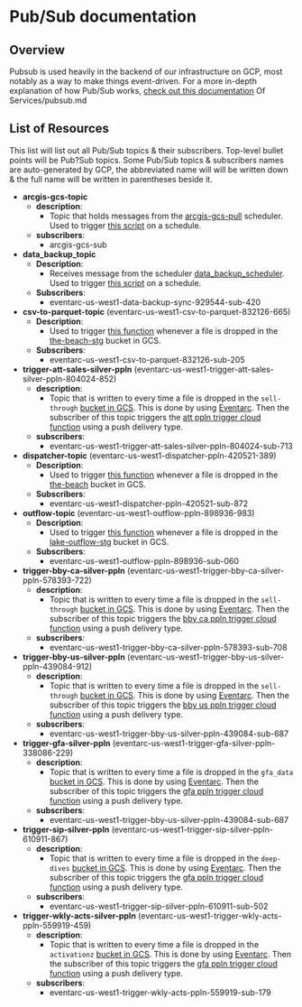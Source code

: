 # Pub/Sub documentation

## Overview

Pubsub is used heavily in the backend of our infrastructure on GCP, most notably as a way to make things event-driven. For a more in-depth explanation of how Pub/Sub works, [check out this documentation](https://github.com/CarrierOps/1P-Wiki/blob/main/ByteSizedLearning/Description%20Of%20Services/pubsub.md) Of Services/pubsub.md

## List of Resources

This list will list out all Pub/Sub topics & their subscribers. Top-level bullet points will be Pub?Sub topics. Some Pub/Sub topics & subscribers names are auto-generated by GCP, the abbreviated name will will be written down & the full name will be written in parentheses beside it.

- **arcgis-gcs-topic**
  - **description**:
    - Topic that holds messages from the [arcgis-gcs-pull](https://github.com/CarrierOps/1P-Wiki/blob/main/DocuMentor/gcp/Scheduler/scheduler.md) scheduler. Used to trigger [this script]('') on a schedule.
  - **subscribers**:
    - arcgis-gcs-sub
- **data_backup_topic**
  - **Description**:
    - Receives message from the scheduler [data_backup_scheduler](https://github.com/CarrierOps/1P-Wiki/blob/main/DocuMentor/gcp/Scheduler/scheduler.md). Used to trigger [this script](https://github.com/CarrierOps/1P-Wiki/blob/main/DocuMentor/gcp/Cloud-Function/data-backup-sync.md) on a schedule.
  - **Subscribers**:
    - eventarc-us-west1-data-backup-sync-929544-sub-420
- **csv-to-parquet-topic** (eventarc-us-west1-csv-to-parquet-832126-665)
  - **Description**:
    - Used to trigger [this function](https://github.com/CarrierOps/1P-Wiki/blob/main/DocuMentor/gcp/Cloud-Function/csv-to-parquet.md) whenever a file is dropped in the [the-beach-stg](https://github.com/CarrierOps/1P-Wiki/blob/main/DocuMentor/gcp/GCS/bucket_description.md) bucket in GCS.
  - **Subscribers**:
    - eventarc-us-west1-csv-to-parquet-832126-sub-205
- **trigger-att-sales-silver-ppln** (eventarc-us-west1-trigger-att-sales-silver-ppln-804024-852)
  - **description**:
    - Topic that is written to every time a file is dropped in the `sell-through` [bucket in GCS]('https://github.com/CarrierOps/1P-Wiki/blob/main/DocuMentor/gcp/GCS/gcs.md'). This is done by using [Eventarc](https://github.com/CarrierOps/1P-Wiki/blob/main/ByteSizedLearning/Description%20Of%20Services/Eventarc.md). Then the subscriber of this topic triggers the [att ppln trigger cloud function](https://github.com/CarrierOps/1P-Wiki/blob/main/DocuMentor/gcp/Cloud-Function/trigger_att_sales_silver_ppln.md) using a push delivery type.
  - **subscribers**:
    - eventarc-us-west1-trigger-att-sales-silver-ppln-804024-sub-713
- **dispatcher-topic** (eventarc-us-west1-dispatcher-ppln-420521-389)
  - **Description**:
    - Used to trigger [this function](https://github.com/CarrierOps/1P-Wiki/blob/main/DocuMentor/gcp/Cloud-Function/dispatcher.md) whenever a file is dropped in the [the-beach](https://github.com/CarrierOps/1P-Wiki/blob/main/DocuMentor/gcp/GCS/bucket_description.md) bucket in GCS.
  - **Subscribers**:
    - eventarc-us-west1-dispatcher-ppln-420521-sub-872
- **outflow-topic** (eventarc-us-west1-outflow-ppln-898936-983)
  - **Description**:
    - Used to trigger [this function](https://github.com/CarrierOps/1P-Wiki/blob/main/DocuMentor/gcp/Cloud-Function/outflow.md) whenever a file is dropped in the [lake-outflow-stg](https://github.com/CarrierOps/1P-Wiki/blob/main/DocuMentor/gcp/GCS/bucket_description.md) bucket in GCS.
  - **Subscribers**:
    - eventarc-us-west1-outflow-ppln-898936-sub-060
- **trigger-bby-ca-silver-ppln** (eventarc-us-west1-trigger-bby-ca-silver-ppln-578393-722)
  - **description**:
    - Topic that is written to every time a file is dropped in the `sell-through` [bucket in GCS]('https://github.com/CarrierOps/1P-Wiki/blob/main/DocuMentor/gcp/GCS/gcs.md'). This is done by using [Eventarc](https://github.com/CarrierOps/1P-Wiki/blob/main/ByteSizedLearning/Description%20Of%20Services/Eventarc.md). Then the subscriber of this topic triggers the [bby ca ppln trigger cloud function](https://github.com/CarrierOps/1P-Wiki/blob/main/DocuMentor/gcp/Cloud-Function/trigger_bby_ca_silver_ppln.md) using a push delivery type.
  - **subscribers**:
    - eventarc-us-west1-trigger-bby-ca-silver-ppln-578393-sub-708
- **trigger-bby-us-silver-ppln** (eventarc-us-west1-trigger-bby-us-silver-ppln-439084-912)
  - **description**:
    - Topic that is written to every time a file is dropped in the `sell-through` [bucket in GCS]('https://github.com/CarrierOps/1P-Wiki/blob/main/DocuMentor/gcp/GCS/gcs.md'). This is done by using [Eventarc](https://github.com/CarrierOps/1P-Wiki/blob/main/ByteSizedLearning/Description%20Of%20Services/Eventarc.md). Then the subscriber of this topic triggers the [bby us ppln trigger cloud function](https://github.com/CarrierOps/1P-Wiki/blob/main/DocuMentor/gcp/Cloud-Function/trigger_bby_us_silver_ppln.md) using a push delivery type.
  - **subscribers**:
    - eventarc-us-west1-trigger-bby-us-silver-ppln-439084-sub-687
- **trigger-gfa-silver-ppln** (eventarc-us-west1-trigger-gfa-silver-ppln-338086-229)
  - **description**:
    - Topic that is written to every time a file is dropped in the `gfa_data` [bucket in GCS]('https://github.com/CarrierOps/1P-Wiki/blob/main/DocuMentor/gcp/GCS/gcs.md'). This is done by using [Eventarc](https://github.com/CarrierOps/1P-Wiki/blob/main/ByteSizedLearning/Description%20Of%20Services/Eventarc.md). Then the subscriber of this topic triggers the [gfa ppln trigger cloud function](https://github.com/CarrierOps/1P-Wiki/blob/main/DocuMentor/gcp/Cloud-Function/trigger_gfa_silver_ppln.md) using a push delivery type.
  - **subscribers**:
    - eventarc-us-west1-trigger-bby-us-silver-ppln-439084-sub-687
- **trigger-sip-silver-ppln** (eventarc-us-west1-trigger-sip-silver-ppln-610911-867)
  - **description**:
    - Topic that is written to every time a file is dropped in the `deep-dives` [bucket in GCS]('https://github.com/CarrierOps/1P-Wiki/blob/main/DocuMentor/gcp/GCS/gcs.md'). This is done by using [Eventarc](https://github.com/CarrierOps/1P-Wiki/blob/main/ByteSizedLearning/Description%20Of%20Services/Eventarc.md). Then the subscriber of this topic triggers the [gfa ppln trigger cloud function](https://github.com/CarrierOps/1P-Wiki/blob/main/DocuMentor/gcp/Cloud-Function/trigger_sip_silver_ppln.md) using a push delivery type.
  - **subscribers**:
    - eventarc-us-west1-trigger-sip-silver-ppln-610911-sub-502
- **trigger-wkly-acts-silver-ppln** (eventarc-us-west1-trigger-wkly-acts-ppln-559919-459)
  - **description**:
    - Topic that is written to every time a file is dropped in the `activationz` [bucket in GCS]('https://github.com/CarrierOps/1P-Wiki/blob/main/DocuMentor/gcp/GCS/gcs.md'). This is done by using [Eventarc](https://github.com/CarrierOps/1P-Wiki/blob/main/ByteSizedLearning/Description%20Of%20Services/Eventarc.md). Then the subscriber of this topic triggers the [gfa ppln trigger cloud function](https://github.com/CarrierOps/1P-Wiki/blob/main/DocuMentor/gcp/Cloud-Function/trigger_wkly_acts_ppln.md) using a push delivery type.
  - **subscribers**:
    - eventarc-us-west1-trigger-wkly-acts-ppln-559919-sub-179
